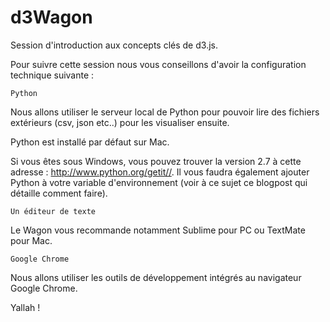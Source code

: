 d3Wagon
=======

Session d'introduction aux concepts clés de d3.js.

Pour suivre cette session nous vous conseillons d'avoir la configuration technique suivante :

	Python

Nous allons utiliser le serveur local de Python pour pouvoir lire des fichiers extérieurs (csv, json etc..) pour les visualiser ensuite. 

Python est installé par défaut sur Mac. 

Si vous êtes sous Windows, vous pouvez trouver la version 2.7 à cette adresse : http://www.python.org/getit//. Il vous faudra également ajouter Python à votre variable d'environnement (voir à ce sujet ce blogpost qui détaille comment faire).

	Un éditeur de texte

Le Wagon vous recommande notamment Sublime pour PC ou TextMate pour Mac.

	Google Chrome

Nous allons utiliser les outils de développement intégrés au navigateur Google Chrome.

Yallah !
